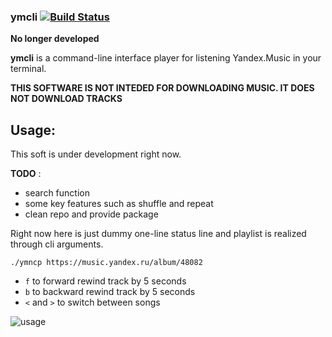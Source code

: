 ### ymcli [![Build Status](https://travis-ci.org/skvoter/ymcli.svg?branch=master)](https://travis-ci.org/skvoter/ymncp)
****No longer developed****

**ymcli** is a command-line interface player for listening Yandex.Music in your terminal.


****THIS SOFTWARE IS NOT INTEDED FOR DOWNLOADING MUSIC. IT DOES NOT DOWNLOAD TRACKS****
## Usage:

This soft is under development right now.

**TODO** :
- search function
- some key features such as shuffle and repeat
- clean repo and provide package

Right now here is just dummy one-line status line and playlist is realized through cli arguments.

`./ymncp https://music.yandex.ru/album/48082`

* `f` to forward rewind track by 5 seconds
* `b` to backward rewind track by 5 seconds
* `<` and `>` to switch between songs

![usage](https://i.imgur.com/zDBlfII.png)

